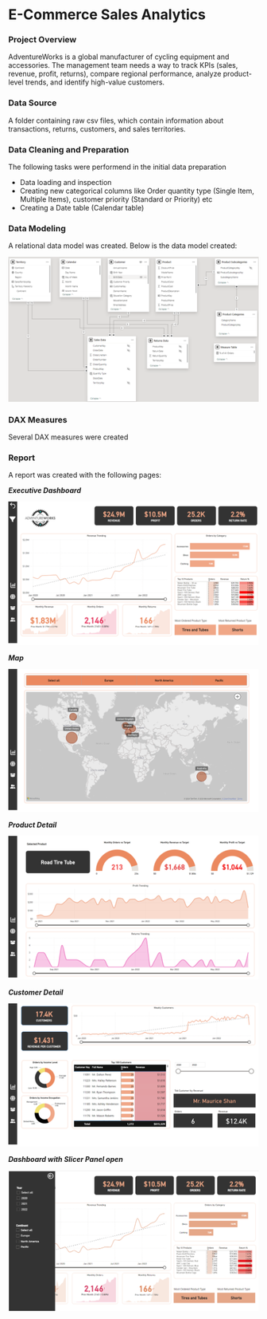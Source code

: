 # E-Commerce Sales Analytics

### Project Overview
AdventureWorks is a global manufacturer of cycling equipment and accessories.
The management team needs a way to track KPIs (sales, revenue, profit, returns), compare regional performance, analyze product-level trends, and identify high-value customers.

### Data Source
A folder containing raw csv files, which contain information about transactions, returns, customers, and sales territories.

### Data Cleaning and Preparation

The following tasks were performend in the initial data preparation
- Data loading and inspection
- Creating new categorical columns like Order quantity type (Single Item, Multiple Items), customer priority (Standard or Priority) etc
- Creating a Date table (Calendar table)

### Data Modeling
A relational data model was created. Below is the data model created:

<p>
  <img src="https://github.com/angwi/data-analytics-power-bi/blob/main/data-model.png" />
</p>

### DAX Measures
Several DAX measures were created

### Report
A report was created with the following pages:

**_Executive Dashboard_**
  <p>
    <img src ="https://github.com/angwi/data-analytics-power-bi/blob/main/exec-dashboard.png" alt="Executive Dashboard"/>
  </p>
  
**_Map_**
<p>
  <img src="https://github.com/angwi/data-analytics-power-bi/blob/main/map.png" alt="Map"/>
</p>

**_Product Detail_**
<p>
  <img src="https://github.com/angwi/data-analytics-power-bi/blob/main/product-detail.png" alt="Product Detail"/>
</p>

**_Customer Detail_**
<p>
  <img src="https://github.com/angwi/data-analytics-power-bi/blob/main/customer-detail.png" alt="Customer Detail"/>
</p>

**_Dashboard with Slicer Panel open_**
<p>
  <img src="https://github.com/angwi/data-analytics-power-bi/blob/main/slicer-panel.png" alt="Dashboard with Slicer Panel open"/>
</p>
  
